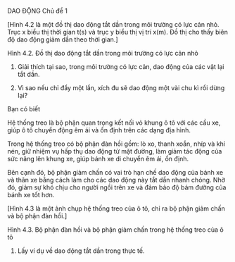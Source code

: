 DAO ĐỘNG Chủ đề 1

[Hình 4.2 là một đồ thị dao động tắt dần trong môi trường có lực cản nhỏ. Trục x biểu thị thời gian t(s) và trục y biểu thị vị trí x(m). Đồ thị cho thấy biên độ dao động giảm dần theo thời gian.]

Hình 4.2. Đồ thị dao động tắt dần trong môi trường có lực cản nhỏ

1. Giải thích tại sao, trong môi trường có lực cản, dao động của các vật lại tắt dần.

2. Vì sao nếu chỉ đẩy một lần, xích đu sẽ dao động một vài chu kì rồi dừng lại?

Bạn có biết

Hệ thống treo là bộ phận quan trọng kết nối vỏ khung ô tô với các cầu xe, giúp ô tô chuyển động êm ái và ổn định trên các dạng địa hình.

Trong hệ thống treo có bộ phận đàn hồi gồm: lò xo, thanh xoắn, nhíp và khí nén, giữ nhiệm vụ hấp thụ dao động từ mặt đường, làm giảm tác động của sức nâng lên khung xe, giúp bánh xe di chuyển êm ái, ổn định.

Bên cạnh đó, bộ phận giảm chấn có vai trò hạn chế dao động của bánh xe và thân xe bằng cách làm cho các dao động này tắt dần nhanh chóng. Nhờ đó, giảm sự khó chịu cho người ngồi trên xe và đảm bảo độ bám đường của bánh xe tốt hơn.

[Hình 4.3 là một ảnh chụp hệ thống treo của ô tô, chỉ ra bộ phận giảm chấn và bộ phận đàn hồi.]

Hình 4.3. Bộ phận đàn hồi và bộ phận giảm chấn trong hệ thống treo của ô tô

1. Lấy ví dụ về dao động tắt dần trong thực tế.